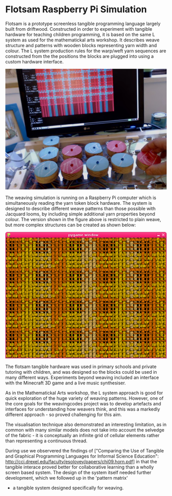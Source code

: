 # Flotsam Raspberry Pi Simulation

Flotsam is a prototype screenless tangible programming language largely
built from driftwood. Constructed in order to experiment with tangible
hardware for teaching children programming, it is based on the same L
system as used for the mathematickal arts workshop. It describes weave
structure and patterns with wooden blocks representing yarn width and
colour. The L system production rules for the warp/weft yarn sequences
are constructed from the the positions the blocks are plugged into using
a custom hardware interface.

![](figures/flotsam.jpg)

The weaving simulation is running on a Raspberry Pi computer which is
simultaneously reading the yarn token block hardware. The system is
designed to describe different weave patterns than those possible with
Jacquard looms, by including simple additional yarn properties beyond
colour. The version shown in the figure above is restricted to plain
weave, but more complex structures can be created as shown below:

![](figures/star.png)

The flotsam tangible hardware was used in primary schools and private
tutoring with children, and was designed so the blocks could be used in
many different ways. Experiments beyond weaving included an interface
with the Minecraft 3D game and a live music synthesiser.

As in the Mathematickal Arts workshop, the L system approach is good for
quick exploration of the huge variety of weaving patterns. However, one
of the core goals for the weavingcodes project was to develop artefacts
and interfaces for understanding how weavers think, and this was a
markedly different approach - so proved challenging for this aim.

The visualisation technique also demonstrated an interesting limitation,
as in common with many similar models does not take into account the
selvedge of the fabric - it is conceptually an infinite grid of cellular
elements rather than representing a continuous thread.

During use we observered the findings of
["Comparing the Use of Tangible and Graphical Programming Languages for Informal Science Education": http://cci.drexel.edu/faculty/esolovey/papers/chi09.horn.pdf]
in that the tangible interace proved better for collaborative learning
than a wholly screen based system. The design of the system itself
needed further development, which we followed up in the 'pattern matrix'
- a tangible system designed specifically for weaving.

